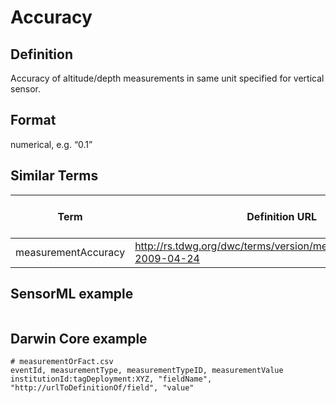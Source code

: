 # Accuracy

## Definition 
Accuracy of altitude/depth measurements in same unit specified for vertical sensor.

## Format
numerical, e.g. “0.1”

## Similar Terms 
|Term|Definition URL|Source Vocabulary Publisher/Creator|
|----|----------|-----------------|
|measurementAccuracy|http://rs.tdwg.org/dwc/terms/version/measurementAccuracy-2009-04-24|Darwin Core|

## SensorML example
```xml

```
## Darwin Core example
```csv
# measurementOrFact.csv
eventId, measurementType, measurementTypeID, measurementValue
institutionId:tagDeployment:XYZ, "fieldName", "http://urlToDefinitionOf/field", "value"
```
